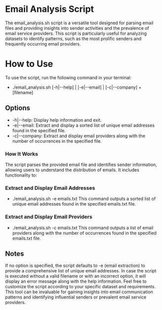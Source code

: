 # Email Analysis Script
The email_analysis.sh script is a versatile tool designed for parsing email files and providing insights into sender activities and the prevalence of email service providers. 
This script is particularly useful for analyzing datasets to identify patterns, such as the most prolific senders and frequently occurring email providers.

# How to Use
To use the script, run the following command in your terminal:

- ./email_analysis.sh [-h|--help] | [-e|--email] | [-c|--company] + [filename]

## Options
- -h|--help: Display help information and exit.
- -e|--email: Extract and display a sorted list of unique email addresses found in the specified file.
- -c|--company: Extract and display email providers along with the number of occurrences in the specified file.
  
### How It Works
The script parses the provided email file and identifies sender information, allowing users to understand the distribution of emails. It includes functionality to:

### Extract and Display Email Addresses
- ./email_analysis.sh -e emails.txt
This command outputs a sorted list of unique email addresses found in the specified emails.txt file.

### Extract and Display Email Providers
- ./email_analysis.sh -c emails.txt
This command outputs a list of email providers along with the number of occurrences found in the specified emails.txt file.

## Notes
If no option is specified, the script defaults to -e (email extraction) to provide a comprehensive list of unique email addresses.
In case the script is executed without a valid filename or with an incorrect option, it will display an error message along with the help information.
Feel free to customize the script according to your specific dataset and requirements. 
This tool can be invaluable for gaining insights into email communication patterns and identifying influential senders or prevalent email service providers.
